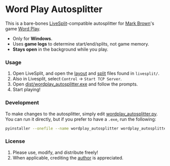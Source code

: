 # Word Play Autosplitter

This is a bare-bones [LiveSplit](https://livesplit.org/)-compatible autosplitter for [Mark Brown](https://www.youtube.com/channel/UCqJ-Xo29CKyLTjn6z2XwYAw)'s game [Word Play](https://store.steampowered.com/app/3586660/Word_Play/).

- Only for **Windows**.
- Uses **game logs** to determine start/end/splits, not game memory.
- **Stays open** in the background while you play.

### Usage

1. Open LiveSplit, and open the [layout](livesplit/Layouts/layout_wordplay_easy.lsl) and [split](livesplit/Splits/splits_wordplay_easy.lss) files found in `livesplit/`.
2. Also in Livesplit, select `Control` -> `Start TCP Server`.
3. Open [dist/wordplay_autosplitter.exe](dist/wordplay_autosplitter.exe) and follow the prompts.
4. Start playing!

### Development

To make changes to the autosplitter, simply edit [wordplay_autosplitter.py](wordplay_autosplitter.py). You can run it directly, but if you prefer to have a `.exe`, run the following:

```sh
pyinstaller --onefile --name wordplay_autosplitter wordplay_autosplitter.py
```

### License

1. Please use, modify, and distribute freely!
2. When applicable, crediting the [author](https://github.com/plettj) is appreciated.
